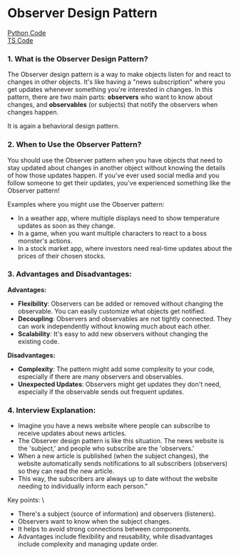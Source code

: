 # Observer Design Pattern

[Python Code](https://github.com/Princeyadav05/low-level-system-design/blob/main/Design%20Patterns/Observer%20Pattern/observer.py) \
[TS Code](https://github.com/Princeyadav05/low-level-system-design/blob/main/Design%20Patterns/Observer%20Pattern/observer.ts)

### 1. What is the Observer Design Pattern?

The Observer design pattern is a way to make objects listen for and react to changes in other objects. It's like having a "news subscription" where you get updates whenever something you're interested in changes. In this pattern, there are two main parts: **observers** who want to know about changes, and **observables** (or subjects) that notify the observers when changes happen.

It is again a behavioral design pattern.

### 2. When to Use the Observer Pattern?

You should use the Observer pattern when you have objects that need to stay updated about changes in another object without knowing the details of how those updates happen. If you've ever used social media and you follow someone to get their updates, you've experienced something like the Observer pattern!

Examples where you might use the Observer pattern:
- In a weather app, where multiple displays need to show temperature updates as soon as they change.
- In a game, when you want multiple characters to react to a boss monster's actions.
- In a stock market app, where investors need real-time updates about the prices of their chosen stocks.

### 3. Advantages and Disadvantages:

**Advantages:**
- **Flexibility**: Observers can be added or removed without changing the observable. You can easily customize what objects get notified.
- **Decoupling**: Observers and observables are not tightly connected. They can work independently without knowing much about each other.
- **Scalability**: It's easy to add new observers without changing the existing code.

**Disadvantages:**
- **Complexity**: The pattern might add some complexity to your code, especially if there are many observers and observables.
- **Unexpected Updates**: Observers might get updates they don't need, especially if the observable sends out frequent updates.

### 4. Interview Explanation:

- Imagine you have a news website where people can subscribe to receive updates about news articles.
- The Observer design pattern is like this situation. The news website is the 'subject,' and people who subscribe are the 'observers.'
- When a new article is published (when the subject changes), the website automatically sends notifications to all subscribers (observers) so they can read the new article.
- This way, the subscribers are always up to date without the website needing to individually inform each person."

Key points: \ 
- There's a subject (source of information) and observers (listeners).
- Observers want to know when the subject changes.
- It helps to avoid strong connections between components.
- Advantages include flexibility and reusability, while disadvantages include complexity and managing update order.
